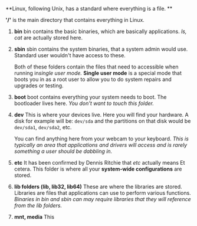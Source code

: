 **Linux, following Unix, has a standard where everything is a file. **

**'/'** is the main directory that contains everything in Linux. 

1. **bin**
   bin contains the basic binaries, which are basically applications. *ls, cat* are actually stored here. 

2. **sbin**
   sbin contains the system binaries, that a system admin would use. Standard user wouldn't have access to these.

	 Both of these folders contain the files that need to accessible when running in*single user mode.* **Single user mode** is a special mode that boots you in as a root user to allow you to do system repairs and upgrades or testing.

3. **boot**
   boot contains everything your system needs to boot. The bootloader lives here. *You don't want to touch this folder.*

4. **dev**
   This is where your devices live. Here you will find your hardware. A disk for example will be: `dev/sda` and the partitions on that disk would be `dev/sda1`, `dev/sda2`, etc.
   
   You can find anything here from your webcam to your keyboard. *This is typically an area that applications and drivers will access and is rarely something a user should be dabbling in.*

4. **etc**
   It has been confirmed by Dennis Ritchie that *etc* actually means Et cetera. This folder is where all your **system-wide configurations** are stored. 

5. **lib folders (lib, lib32, lib64)**
   These are where the libraries are stored. Libraries are files that applications can use to perform various functions. *Binaries in bin and sbin can may require libraries that they will reference from the lib folders.* 

6. **mnt, media**
   This 